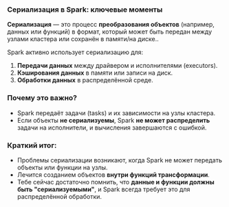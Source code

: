 ### **Сериализация в Spark: ключевые моменты**

**Сериализация** — это процесс **преобразования объектов** (например, данных или функций) в формат, который может быть передан между узлами кластера или сохранён в памяти/на диске..


Spark активно использует сериализацию для:

1. **Передачи данных** между драйвером и исполнителями (executors).
2. **Кэширования данных** в памяти или записи на диск.
3. **Обработки данных** в распределённой среде.

### **Почему это важно?**

- Spark передаёт задачи (tasks) и их зависимости на узлы кластера.
- Если объекты **не сериализуемы**, Spark **не может распределить** задачи на исполнители, и вычисления завершаются с ошибкой.

### **Краткий итог:**

- Проблемы сериализации возникают, когда Spark не может передать объекты или функции на узлы.
- Лечится созданием объектов **внутри функций трансформации**.
- Тебе сейчас достаточно помнить, что **данные и функции должны быть "сериализуемыми"**, и Spark всегда требует это для распределённой обработки.